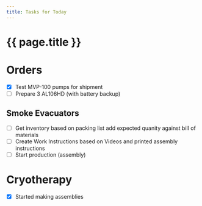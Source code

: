 ```yaml
---
title: Tasks for Today
---
```

# {{  page.title }}

# Orders
- [x] Test MVP-100 pumps for shipment
- [ ] Prepare 3 AL106HD (with battery backup)

## Smoke Evacuators
 - [ ] Get inventory based on packing list add expected quanity against bill of materials
 - [ ] Create Work Instructions based on Videos and printed assembly instructions
 - [ ] Start production (assembly) 

 # Cryotherapy
 - [x] Started making assemblies



